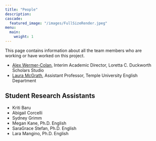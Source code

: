 ```yaml
---
title: "People"
description: 
cascade:
  featured_image: "/images/FullSizeRender.jpeg"
menu:
  main:
    weight: 1
---
```


This page contains information about all the team members who are working or have worked on this project.

* [Alex Wermer-Colan](https://library.temple.edu/people/alex-wermer-colan-ph-d), Interim Academic Director, Loretta C. Duckworth Scholars Studio
* [Laura McGrath](https://laurabmcgrath.com/), Assistant Professor, Temple University English Department

## Student Research Assistants 
* Kriti Baru
* Abigail Corcelli
* Sydney Grimm
* Megan Kane, Ph.D. English
* SaraGrace Stefan, Ph.D. English
* Lara Mangino, Ph.D. English


